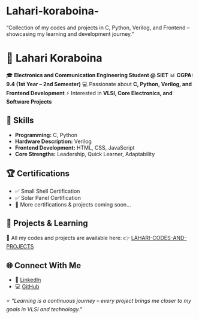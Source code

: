 # Lahari-koraboina-
“Collection of my codes and projects in C, Python, Verilog, and Frontend – showcasing my learning and development journey.”
# 🌟 Lahari Koraboina
🎓 **Electronics and Communication Engineering Student @ SIET**
📊 **CGPA: 9.4 (1st Year – 2nd Semester)**
💻 Passionate about **C, Python, Verilog, and Frontend Development**
⚡ Interested in **VLSI, Core Electronics, and Software Projects**


## 🚀 Skills

* **Programming:** C, Python
* **Hardware Description:** Verilog
* **Frontend Development:** HTML, CSS, JavaScript
* **Core Strengths:** Leadership, Quick Learner, Adaptability


## 🏆 Certifications

* ✅ Small Shell Certification
* ✅ Solar Panel Certification
* 🎯 More certifications & projects coming soon...


## 📂 Projects & Learning

📌 All my codes and projects are available here:
👉 [LAHARI-CODES-AND-PROJECTS](https://github.com/L-A-H-A-R-I/LAHARI-CODES-AND-PROJECTS)

## 🌐 Connect With Me

* 🔗 [LinkedIn](https://www.linkedin.com/in/lahari-koraboina)
* 💻 [GitHub](https://github.com/L-A-H-A-R-I)


⭐ *“Learning is a continuous journey – every project brings me closer to my goals in VLSI and technology.”*

